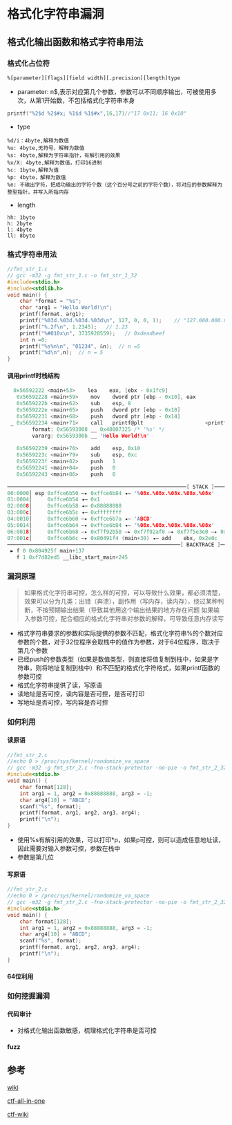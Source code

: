 
# 格式化字符串漏洞
## 格式化输出函数和格式字符串用法

### 格式化占位符

`%[parameter][flags][field width][.precision][length]type`

- parameter: n$,表示对应第几个参数，参数可以不同顺序输出，可被使用多次，从第1开始数，不包括格式化字符串本身
```c
printf("%2$d %2$#x; %1$d %1$#x",16,17)//"17 0x11; 16 0x10"
``` 
- type
```
%d/i：4byte,解释为数值
%u: 4byte,无符号，解释为数值
%s: 4byte,解释为字符串指针，有解引用的效果
%x/X: 4byte,解释为数值，打印16进制
%c: 1byte,解释为值
%p: 4byte，解释为数值
%n: 不输出字符，把成功输出的字符个数（这个百分号之前的字符个数），将对应的参数解释为整型指针，并写入所指内存
```
- length
```
hh: 1byte
h: 2byte
l: 4byte
ll: 8byte
```
### 格式字符串用法
```c
//fmt_str_1.c
// gcc -m32 -g fmt_str_1.c -o fmt_str_1_32
#include<stdio.h>
#include<stdlib.h>
void main() {
    char *format = "%s";
    char *arg1 = "Hello World!\n";
    printf(format, arg1);
    printf("%03d.%03d.%03d.%03d\n", 127, 0, 0, 1);    // "127.000.000.001"
    printf("%.2f\n", 1.2345);   // 1.23
    printf("%#010x\n", 3735928559);   // 0xdeadbeef
    int n =0;
    printf("%s%n\n", "01234", &n);  // n =5 
    printf("%d\n",n);  // n = 5
}
```

#### 调用printf时栈结构
```c
  0x56592222 <main+53>    lea    eax, [ebx - 0x1fc9]
   0x56592228 <main+59>    mov    dword ptr [ebp - 0x10], eax
   0x5659222b <main+62>    sub    esp, 8
   0x5659222e <main+65>    push   dword ptr [ebp - 0x10]
   0x56592231 <main+68>    push   dword ptr [ebp - 0x14]
 _ 0x56592234 <main+71>    call   printf@plt                    <printf@plt>
        format: 0x56593008 __ 0x48007325 /* '%s' */
        vararg: 0x5659300b __ 'Hello World!\n'
 
   0x56592239 <main+76>    add    esp, 0x10
   0x5659223c <main+79>    sub    esp, 0xc
   0x5659223f <main+82>    push   1
   0x56592241 <main+84>    push   0
   0x56592243 <main+86>    push   0
```

```c
──────────────────────────────────────────────────────────[ STACK ]──────────────────────────────────────────────────────────
00:0000│ esp 0xffce6b50 —▸ 0xffce6b84 ◂— '%08x.%08x.%08x.%08x.%08x'
01:0004│     0xffce6b54 ◂— 0x1
02:0008│     0xffce6b58 ◂— 0x88888888
03:000c│     0xffce6b5c ◂— 0xffffffff
04:0010│     0xffce6b60 —▸ 0xffce6b7a ◂— 'ABCD'
05:0014│     0xffce6b64 —▸ 0xffce6b84 ◂— '%08x.%08x.%08x.%08x.%08x'
06:0018│     0xffce6b68 —▸ 0xf7f92b50 —▸ 0xf7f92af0 —▸ 0xf7f5e3e0 —▸ 0xf7f92990 ◂— ...
07:001c│     0xffce6b6c —▸ 0x80491f4 (main+30) ◂— add    ebx, 0x2e0c
────────────────────────────────────────────────────────[ BACKTRACE ]────────────────────────────────────────────────────────
 ► f 0 0x804925f main+137
   f 1 0xf7d82ed5 __libc_start_main+245

```

### 漏洞原理
> 如果格式化字符串可控，怎么样的可控，可以导致什么效果，都必须清楚，效果可以分为几类：出错（奔溃），副作用（写内存，读内存），绕过某种判断，不按预期输出结果（导致其他用这个输出结果的地方存在问题
> 如果输入参数可控，配合相应的格式化字符串对参数的解释，可导致任意内存读写


- 格式字符串要求的参数和实际提供的参数不匹配，格式化字符串%的个数对应参数的个数，对于32位程序会取栈中的值作为参数，对于64位程序，取决于第几个参数
- 已经push的参数类型（如果是数值类型，则直接将值复制到栈中，如果是字符串，则将地址复制到栈中）和不匹配的格式化字符格式，如果printf函数的参数可控
- 格式化字符串提供了读，写原语
- 读地址是否可控，读内容是否可控，是否可打印
- 写地址是否可控，写内容是否可控




### 如何利用
#### 读原语
```c
//fmt_str_2.c
//echo 0 > /proc/sys/kernel/randomize_va_space
// gcc -m32 -g fmt_str_2.c -fno-stack-protector -no-pie -o fmt_str_2_32
#include<stdio.h>
void main() {
    char format[128];
    int arg1 = 1, arg2 = 0x88888888, arg3 = -1;
    char arg4[10] = "ABCD";
    scanf("%s", format);
    printf(format, arg1, arg2, arg3, arg4);
    printf("\n");
}
```

- 使用%s有解引用的效果，可以打印*p，如果p可控，则可以造成任意地址读，因此需要对输入参数可控，参数在栈中
- 参数是第几位



#### 写原语


```c
//fmt_str_2.c
//echo 0 > /proc/sys/kernel/randomize_va_space
// gcc -m32 -g fmt_str_2.c -fno-stack-protector -no-pie -o fmt_str_2_32
#include<stdio.h>
void main() {
    char format[128];
    int arg1 = 1, arg2 = 0x88888888, arg3 = -1;
    char arg4[10] = "ABCD";
    scanf("%s", format);
    printf(format, arg1, arg2, arg3, arg4);
    printf("\n");
}
```



#### 64位利用







### 如何挖掘漏洞
#### 代码审计
- 对格式化输出函数敏感，梳理格式化字符串是否可控
#### fuzz









## 参考
[wiki](https://zh.wikipedia.org/wiki/%E6%A0%BC%E5%BC%8F%E5%8C%96%E5%AD%97%E7%AC%A6%E4%B8%B2)

[ctf-all-in-one](https://firmianay.gitbook.io/ctf-all-in-one/3_topics/pwn/3.1.1_format_string)

[ctf-wiki](https://ctf-wiki.org/pwn/linux/user-mode/fmtstr/fmtstr-intro/)